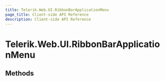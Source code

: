 ```yaml
---
title: Telerik.Web.UI.RibbonBarApplicationMenu
page_title: Client-side API Reference
description: Client-side API Reference
---
```


# Telerik.Web.UI.RibbonBarApplicationMenu

## Methods

